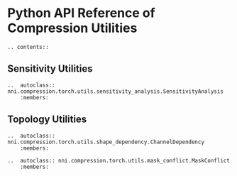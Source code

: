 # Python API Reference of Compression Utilities

```eval_rst
.. contents::
```

## Sensitivity Utilities

```eval_rst
..  autoclass:: nni.compression.torch.utils.sensitivity_analysis.SensitivityAnalysis
    :members:

```

## Topology Utilities

```eval_rst
..  autoclass:: nni.compression.torch.utils.shape_dependency.ChannelDependency
    :members:

..  autoclass:: nni.compression.torch.utils.mask_conflict.MaskConflict
    :members:
```
